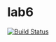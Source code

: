 # lab6
[![Build Status](https://app.travis-ci.com/OmidLavakhamseh/lab6.svg?branch=main)](https://app.travis-ci.com/OmidLavakhamseh/lab6)
